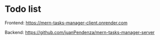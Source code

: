 # Todo list

Frontend: https://mern-tasks-manager-client.onrender.com

Backend: https://github.com/juanPendenza/mern-tasks-manager-server
